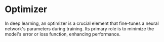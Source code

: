 # Optimizer

In deep learning, an optimizer is a crucial element that fine-tunes a neural network's parameters during training. Its primary role is to minimize the model's error or loss function, enhancing performance.

